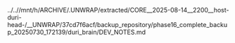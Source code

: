 ../..//mnt/h/ARCHIVE/.UNWRAP/extracted/CORE__2025-08-14__2200__host-duri-head-/__UNWRAP/37cd7f6acf/backup_repository/phase16_complete_backup_20250730_172139/duri_brain/DEV_NOTES.md
